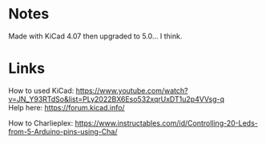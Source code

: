 # Notes
Made with KiCad 4.07 then upgraded to 5.0... I think.  


# Links
How to used KiCad:
https://www.youtube.com/watch?v=JN_Y93RTdSo&list=PLy2022BX6Eso532xqrUxDT1u2p4VVsg-q  
Help here:
https://forum.kicad.info/  

How to Charlieplex: https://www.instructables.com/id/Controlling-20-Leds-from-5-Arduino-pins-using-Cha/  

